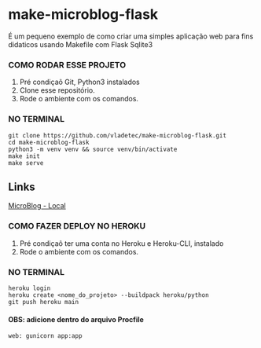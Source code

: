 # make-microblog-flask

É um pequeno exemplo de como criar uma simples aplicação web para fins didaticos usando Makefile com Flask Sqlite3

### COMO RODAR ESSE PROJETO

1. Pré condiçaõ Git, Python3 instalados
2. Clone esse repositório.
3. Rode o ambiente com os comandos.

### NO TERMINAL

```
git clone https://github.com/vladetec/make-microblog-flask.git
cd make-microblog-flask
python3 -m venv venv && source venv/bin/activate
make init
make serve
```

## Links

[MicroBlog - Local](http://localhost:5000/)

### COMO FAZER DEPLOY NO HEROKU

1. Pré condiçaõ ter uma conta no Heroku e Heroku-CLI, instalado
2. Rode o ambiente com os comandos.

### NO TERMINAL

```
heroku login
heroku create <nome_do_projeto> --buildpack heroku/python
git push heroku main
```

#### OBS: adicione dentro do arquivo Procfile

```
web: gunicorn app:app
```
